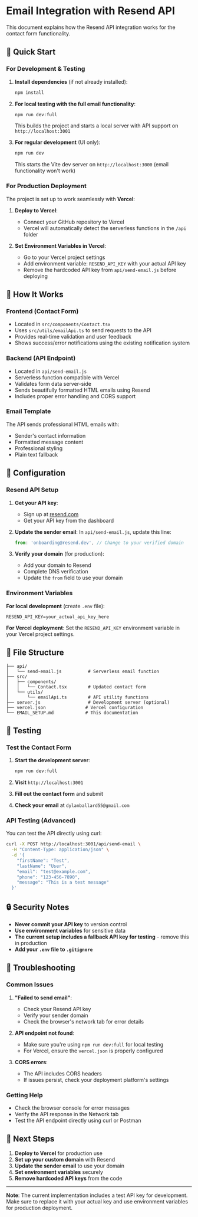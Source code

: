 # Email Integration with Resend API

This document explains how the Resend API integration works for the contact form functionality.

## 🚀 Quick Start

### For Development & Testing

1. **Install dependencies** (if not already installed):

   ```bash
   npm install
   ```

2. **For local testing with the full email functionality**:

   ```bash
   npm run dev:full
   ```

   This builds the project and starts a local server with API support on `http://localhost:3001`

3. **For regular development** (UI only):
   ```bash
   npm run dev
   ```
   This starts the Vite dev server on `http://localhost:3000` (email functionality won't work)

### For Production Deployment

The project is set up to work seamlessly with **Vercel**:

1. **Deploy to Vercel**:

   - Connect your GitHub repository to Vercel
   - Vercel will automatically detect the serverless functions in the `/api` folder

2. **Set Environment Variables in Vercel**:
   - Go to your Vercel project settings
   - Add environment variable: `RESEND_API_KEY` with your actual API key
   - Remove the hardcoded API key from `api/send-email.js` before deploying

## 📧 How It Works

### Frontend (Contact Form)

- Located in `src/components/Contact.tsx`
- Uses `src/utils/emailApi.ts` to send requests to the API
- Provides real-time validation and user feedback
- Shows success/error notifications using the existing notification system

### Backend (API Endpoint)

- Located in `api/send-email.js`
- Serverless function compatible with Vercel
- Validates form data server-side
- Sends beautifully formatted HTML emails using Resend
- Includes proper error handling and CORS support

### Email Template

The API sends professional HTML emails with:

- Sender's contact information
- Formatted message content
- Professional styling
- Plain text fallback

## 🔧 Configuration

### Resend API Setup

1. **Get your API key**:

   - Sign up at [resend.com](https://resend.com)
   - Get your API key from the dashboard

2. **Update the sender email**:
   In `api/send-email.js`, update this line:

   ```javascript
   from: 'onboarding@resend.dev', // Change to your verified domain
   ```

3. **Verify your domain** (for production):
   - Add your domain to Resend
   - Complete DNS verification
   - Update the `from` field to use your domain

### Environment Variables

**For local development** (create `.env` file):

```
RESEND_API_KEY=your_actual_api_key_here
```

**For Vercel deployment**:
Set the `RESEND_API_KEY` environment variable in your Vercel project settings.

## 📁 File Structure

```
├── api/
│   └── send-email.js          # Serverless email function
├── src/
│   ├── components/
│   │   └── Contact.tsx        # Updated contact form
│   └── utils/
│       └── emailApi.ts        # API utility functions
├── server.js                  # Development server (optional)
├── vercel.json               # Vercel configuration
└── EMAIL_SETUP.md            # This documentation
```

## 🧪 Testing

### Test the Contact Form

1. **Start the development server**:

   ```bash
   npm run dev:full
   ```

2. **Visit** `http://localhost:3001`

3. **Fill out the contact form** and submit

4. **Check your email** at `dylanballard55@gmail.com`

### API Testing (Advanced)

You can test the API directly using curl:

```bash
curl -X POST http://localhost:3001/api/send-email \
  -H "Content-Type: application/json" \
  -d '{
    "firstName": "Test",
    "lastName": "User",
    "email": "test@example.com",
    "phone": "123-456-7890",
    "message": "This is a test message"
  }'
```

## 🔒 Security Notes

- **Never commit your API key** to version control
- **Use environment variables** for sensitive data
- **The current setup includes a fallback API key for testing** - remove this in production
- **Add your `.env` file to `.gitignore`**

## 🚨 Troubleshooting

### Common Issues

1. **"Failed to send email"**:

   - Check your Resend API key
   - Verify your sender domain
   - Check the browser's network tab for error details

2. **API endpoint not found**:

   - Make sure you're using `npm run dev:full` for local testing
   - For Vercel, ensure the `vercel.json` is properly configured

3. **CORS errors**:
   - The API includes CORS headers
   - If issues persist, check your deployment platform's settings

### Getting Help

- Check the browser console for error messages
- Verify the API response in the Network tab
- Test the API endpoint directly using curl or Postman

## 🎯 Next Steps

1. **Deploy to Vercel** for production use
2. **Set up your custom domain** with Resend
3. **Update the sender email** to use your domain
4. **Set environment variables** securely
5. **Remove hardcoded API keys** from the code

---

**Note**: The current implementation includes a test API key for development. Make sure to replace it with your actual key and use environment variables for production deployment.
